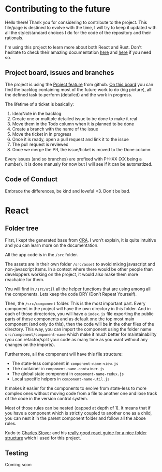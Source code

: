 # Contributing to the future

Hello there! Thank you for considering to contribute to the project.
This file/page is destined to evolve with the time, I will try to keep it updated with all the style/standard choices I do for the code of the repository and their rationals.

I'm using this project to learn more about both React and Rust. Don't hesitate to check their amazing documentation [here](https://reactjs.org/docs/getting-started.html) and [here](https://doc.rust-lang.org/book/title-page.html) if you need so.

## Project board, issues and branches

The project is using the [Project feature](https://github.com/features/project-management/) from github. [On this board](https://github.com/Virtual-felix/phoenix/projects/1) you can find the backlog containing most of the future work to do (big picture), all the defined task to perform (detailed) and the work in progress.

The lifetime of a ticket is basically:

1. Idea/Note in the backlog
2. Create one or multiple detailed issue to be done to make it real
3. Move them in the Todo column when it is planned to be done
4. Create a branch with the name of the issue
5. Move the ticket in In progress
6. Once it is ready, open a pull request and link it to the issue
7. The pull request is reviewed
8. Once we merge the PR, the issue/ticket is moved to the Done column

Every issues (and so branches) are prefixed with PH-XX (XX being a number). It is done manualy for now but I will see if it can be automatized.

## Code of Conduct

Embrace the differences, be kind and loveful <3.
Don't be bad.

# React

## Folder tree

First, I kept the generated base from [CRA](https://reactjs.org/docs/create-a-new-react-app.html). I won't explain, it is quite intuitive and you can learn more on the documentation.

All the app code is in the `/src` folder.

The assets are in their own folder `/src/asset` to avoid mixing javascript and non-javascript items. In a context where there would be other people than developpers working on the project, it would also make them more reachable for them.

You will find in `/src/util` all the helper functions that are using among all the components. Lets keep the code DRY (Don’t Repeat Yourself).

Then, the `/src/component` folder. This is the most important part. Every component in the project will have the own directory in this folder. And in each of those directories, you will have a `index.js` file exporting the public parts of those components and as default one the top most main component (and only do this), then the code will be in the other files of the directory. This way, you can import the component using the folder name `src/component/component-name` which make it much better for maintainability (you can refactor/split your code as many time as you want without any changes on the imports).

Furthermore, all the component will have this file structure:

- The state-less component in `component-name-view.js`
- The container in `component-name-container.js`
- The global state component in `component-name-redux.js`
- Local specific helpers in `component-name-util.js`

It makes it easier for the components to evolve from state-less to more complex ones without moving code from a file to another one and lose track of the code in the version control system.

Most of those rules can be nested (capped at depth of 1). It means that if you have a component which is strictly coupled to another one as a child, you can nest it in the parent component folder and follow all the abose rules.

Kudo to [Charles Stover](https://github.com/CharlesStover) and his [really good react guide for a nice folder structure](https://medium.com/@Charles_Stover/optimal-file-structure-for-react-applications-f3e35ad0a145) which I used for this project.

## Testing

Coming soon
